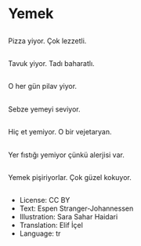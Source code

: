# Yemek

##
Pizza yiyor. Çok lezzetli.

##
Tavuk yiyor. Tadı baharatlı.

##
O her gün pilav yiyor.

##
Sebze yemeyi seviyor.

##
Hiç et yemiyor. O bir vejetaryan.

##
Yer fıstığı yemiyor çünkü alerjisi var.

##
Yemek pişiriyorlar. Çok güzel kokuyor.

##
* License: CC BY
* Text: Espen Stranger-Johannessen
* Illustration: Sara Sahar Haidari
* Translation: Elif İçel
* Language: tr
